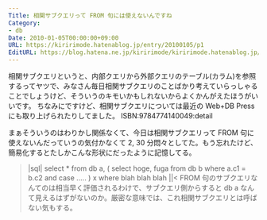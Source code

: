 ```yaml
---
Title: 相関サブクエリって FROM 句には使えないんですね
Category:
- db
Date: 2010-01-05T00:00:00+09:00
URL: https://kiririmode.hatenablog.jp/entry/20100105/p1
EditURL: https://blog.hatena.ne.jp/kiririmode/kiririmode.hatenablog.jp/atom/entry/8454420450078212275
---
```



相関サブクエリというと、内部クエリから外部クエリのテーブル(カラム)を参照するってヤツで、みなさん毎日相関サブクエリのことばかり考えていらっしゃることでしょうけど、そういうのキモいかもしれないからよくかんがえたほうがいいです。 
ちなみにですけど、相関サブクエリについては最近の Web+DB Press にも取り上げられたりしてました。
ISBN:9784774140049:detail

まぁそういうのはわりかし関係なくて、今日は相関サブクエリって FROM 句に使えないんだっていうの気付かなくて 2, 30 分悶々としてた。もう忘れたけど、簡易化するとたしかこんな形状にだったように記憶してる。
>|sql|
select *
from db a,
( select hoge, fuga
         from db b
         where a.c1 = b.c2
           and case .....
) x
where 
blah blah blah
||<
FROM 句のサブクエリなんてのは相当早く評価されるわけで、サブクエリ側からすると db a なんて見えるはずがないのか。厳密な意味では、これ相関サブクエリとは呼ばない気もする。
